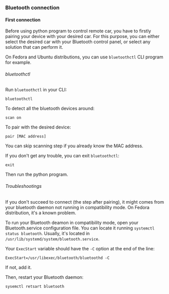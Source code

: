 ### Bluetooth connection
#### First connection
Before using python program to control remote car, you have to firstly pairing your device with your desired car. 
For this purpose, you can either select the desired car with your Bluetooth control panel, or select any solution that can perform it.

On Fedora and Ubuntu distributions, you can use `bluetoothctl` CLI program for example.

###### bluetoothctl
Run `bluetoothctl` in your CLI:
```
bluetoothctl
```

To detect all the bluetooth devices around:

```
scan on
```
To pair with the desired device:
```
pair [MAC address]
```

You can skip scanning step if you already know the MAC address.

If you don't get any trouble, you can exit `bluetoothctl`:
```
exit
```

Then run the python program.

###### Troubleshootings

If you don't succeed to connect (the step after pairing), it might comes from your bluetooth daemon not running in compatibility mode. 
On Fedora distribution, it's a known problem.

To run your Bluetooth deamon in compatibility mode, open your Bluetooth.service configuration file. You can locate it running `systemctl status bluetooth`. Usually, it's located in `/usr/lib/systemd/system/bluetooth.service`.

Your `ExecStart` variable should have the `-C` option at the end of the line:
```
ExecStart=/usr/libexec/bluetooth/bluetoothd -C
```
If not, add it.

Then, restart your Bluetooth daemon:
```
sysemctl retsart bluetooth
```